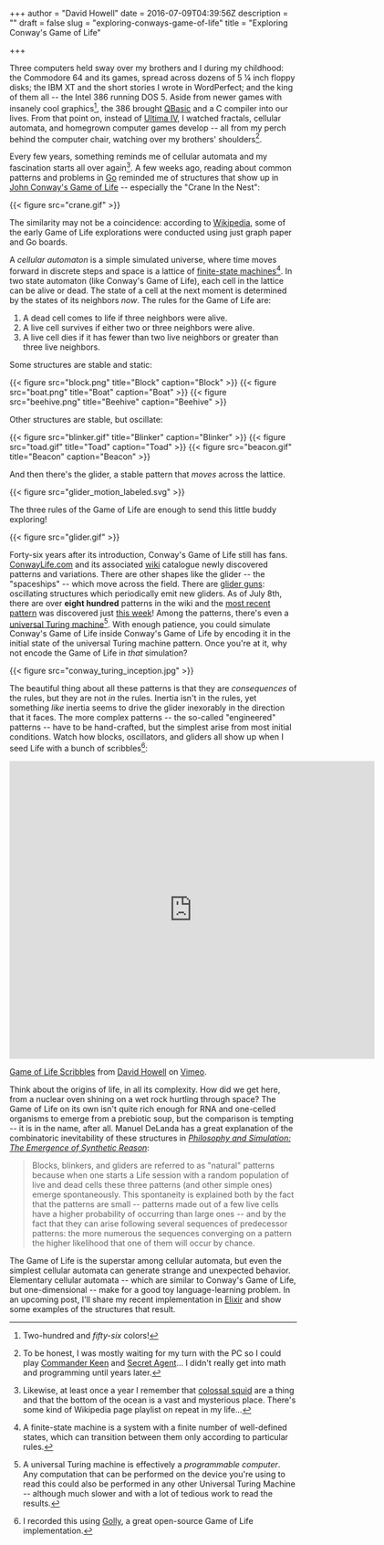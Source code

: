+++
author = "David Howell"
date = 2016-07-09T04:39:56Z
description = ""
draft = false
slug = "exploring-conways-game-of-life"
title = "Exploring Conway's Game of Life"

+++


Three computers held sway over my brothers and I during my childhood: the Commodore 64 and its games, spread across dozens of 5 &frac14; inch floppy disks; the IBM XT and the short stories I wrote in WordPerfect; and the king of them all -- the Intel 386 running DOS 5. Aside from newer games with insanely cool graphics[^1], the 386 brought [QBasic](https://en.wikipedia.org/wiki/QBasic) and a C compiler into our lives. From that point on, instead of [Ultima IV](https://en.wikipedia.org/wiki/Ultima_IV%3A_Quest_of_the_Avatar), I watched fractals, cellular automata, and homegrown computer games develop -- all from my perch behind the computer chair, watching over my brothers' shoulders[^2].

Every few years, something reminds me of cellular automata and my fascination starts all over again[^3]. A few weeks ago, reading about common patterns and problems in [Go](<https://en.wikipedia.org/wiki/Go_(game)>) reminded me of structures that show up in [John Conway's Game of Life](https://en.wikipedia.org/wiki/Conway%27s_Game_of_Life) -- especially the "Crane In the Nest":

{{< figure src="crane.gif" >}}

The similarity may not be a coincidence: according to [Wikipedia](https://en.wikipedia.org/wiki/Conway%27s_Game_of_Life), some of the early Game of Life explorations were conducted using just graph paper and Go boards.

A _cellular automaton_ is a simple simulated universe, where time moves forward in discrete steps and space is a lattice of [finite-state machines](https://en.wikipedia.org/wiki/Finite-state_machine)[^4]. In two state automaton (like Conway's Game of Life), each cell in the lattice can be alive or dead. The state of a cell at the next moment is determined by the states of its neighbors _now_. The rules for the Game of Life are:

1. A dead cell comes to life if three neighbors were alive.
2. A live cell survives if either two or three neighbors were alive.
3. A live cell dies if it has fewer than two live neighbors or greater than three live neighbors.

Some structures are stable and static:

{{< figure src="block.png" title="Block" caption="Block" >}}
{{< figure src="boat.png" title="Boat" caption="Boat" >}}
{{< figure src="beehive.png" title="Beehive" caption="Beehive" >}}

Other structures are stable, but oscillate:

{{< figure src="blinker.gif" title="Blinker" caption="Blinker" >}}
{{< figure src="toad.gif" title="Toad" caption="Toad" >}}
{{< figure src="beacon.gif" title="Beacon" caption="Beacon" >}}

And then there's the glider, a stable pattern that _moves_ across the lattice.

{{< figure src="glider_motion_labeled.svg" >}}

The three rules of the Game of Life are enough to send this little buddy exploring!

{{< figure src="glider.gif" >}}

Forty-six years after its introduction, Conway's Game of Life still has fans. [ConwayLife.com](http://www.conwaylife.com) and its associated [wiki](http://www.conwaylife.com/wiki/Main_Page) catalogue newly discovered patterns and variations. There are other shapes like the glider -- the "spaceships" -- which move across the field. There are [glider guns](http://www.conwaylife.com/wiki/Gun): oscillating structures which periodically emit new gliders. As of July 8th, there are over **eight hundred** patterns in the wiki and the [most recent pattern](http://conwaylife.com/wiki/Rich%27s_p16 "Rich's p16") was discovered just [this week](https://mathematrec.wordpress.com/2016/07/05/richs-p16/)! Among the patterns, there's even a [universal Turing machine](http://rendell-attic.org/gol/utm/index.htm)[^5]. With enough patience, you could simulate Conway's Game of Life inside Conway's Game of Life by encoding it in the initial state of the universal Turing machine pattern. Once you're at it, why not encode the Game of Life in _that_ simulation?

{{< figure src="conway_turing_inception.jpg" >}}

The beautiful thing about all these patterns is that they are _consequences_ of the rules, but they are not _in_ the rules. Inertia isn't in the rules, yet something _like_ inertia seems to drive the glider inexorably in the direction that it faces. The more complex patterns -- the so-called "engineered" patterns -- have to be hand-crafted, but the simplest arise from most initial conditions. Watch how blocks, oscillators, and gliders all show up when I seed Life with a bunch of scribbles[^6]:

<iframe src="https://player.vimeo.com/video/172388824" width="640" height="522" frameborder="0" webkitallowfullscreen mozallowfullscreen allowfullscreen></iframe>
<p><a href="https://vimeo.com/172388824">Game of Life Scribbles</a> from <a href="https://vimeo.com/user431878">David Howell</a> on <a href="https://vimeo.com">Vimeo</a>.</p>

Think about the origins of life, in all its complexity. How did we get here, from a nuclear oven shining on a wet rock hurtling through space? The Game of Life on its own isn't quite rich enough for RNA and one-celled organisms to emerge from a prebiotic soup, but the comparison is tempting -- it is in the name, after all. Manuel DeLanda has a great explanation of the combinatoric inevitability of these structures in [_Philosophy and Simulation: The Emergence of Synthetic Reason_](https://www.goodreads.com/book/show/10393464-philosophy-and-simulation):

> Blocks, blinkers, and gliders are referred to as "natural" patterns because when one starts a Life session with a random population of live and dead cells these three patterns (and other simple ones) emerge spontaneously. This spontaneity is explained both by the fact that the patterns are small -- patterns made out of a few live cells have a higher probability of occurring than large ones -- and by the fact that they can arise following several sequences of predecessor patterns: the more numerous the sequences converging on a pattern the higher likelihood that one of them will occur by chance.

The Game of Life is the superstar among cellular automata, but even the simplest cellular automata can generate strange and unexpected behavior. Elementary cellular automata -- which are similar to Conway's Game of Life, but one-dimensional -- make for a good toy language-learning problem. In an upcoming post, I'll share my recent implementation in [Elixir](http://elixir-lang.org) and show some examples of the structures that result.

[^1]: Two-hundred and _fifty-six_ colors!
[^2]: To be honest, I was mostly waiting for my turn with the PC so I could play [Commander Keen](https://en.wikipedia.org/wiki/Commander_Keen) and [Secret Agent](<https://en.wikipedia.org/wiki/Secret_Agent_(video_game)>)... I didn't really get into math and programming until years later.
[^3]: Likewise, at least once a year I remember that [colossal squid](https://en.wikipedia.org/wiki/Colossal_squid) are a thing and that the bottom of the ocean is a vast and mysterious place. There's some kind of Wikipedia page playlist on repeat in my life...
[^4]: A finite-state machine is a system with a finite number of well-defined states, which can transition between them only according to particular rules.
[^5]: A universal Turing machine is effectively a _programmable computer_. Any computation that can be performed on the device you're using to read this could also be performed in any other Universal Turing Machine -- although much slower and with a lot of tedious work to read the results.
[^6]: I recorded this using [Golly](http://golly.sourceforge.net), a great open-source Game of Life implementation.

